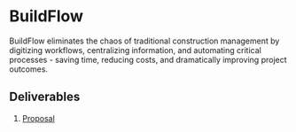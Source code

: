 # BuildFlow

BuildFlow eliminates the chaos of traditional construction management by digitizing workflows, centralizing information, and automating critical processes - saving time, reducing costs, and dramatically improving project outcomes.

## Deliverables
1.  [Proposal](https://docs.google.com/presentation/d/1TT0aXZ6WQZndfO-bq4bQAc0YeoGveU6LjOr7kiof_WY/edit?usp=sharing)
